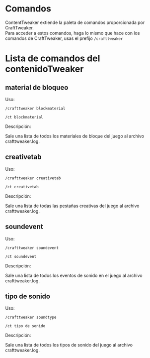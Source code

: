 # Comandos

ContentTweaker extiende la paleta de comandos proporcionada por CraftTweaker.  
Para acceder a estos comandos, haga lo mismo que hace con los comandos de CraftTweaker, usas el prefijo `/crafttweaker`

# Lista de comandos del contenidoTweaker

## material de bloqueo

Uso:

`/crafttweaker blockmaterial`

`/ct blockmaterial`

Descripción:

Sale una lista de todos los materiales de bloque del juego al archivo crafttweaker.log.

## creativetab

Uso:

`/crafttweaker creativetab`

`/ct creativetab`

Descripción:

Sale una lista de todas las pestañas creativas del juego al archivo crafttweaker.log.

## soundevent

Uso:

`/crafttweaker soundevent`

`/ct soundevent`

Descripción:

Sale una lista de todos los eventos de sonido en el juego al archivo crafttweaker.log.

## tipo de sonido

Uso:

`/crafttweaker soundtype`

`/ct tipo de sonido`

Descripción:

Sale una lista de todos los tipos de sonido del juego al archivo crafttweaker.log.
